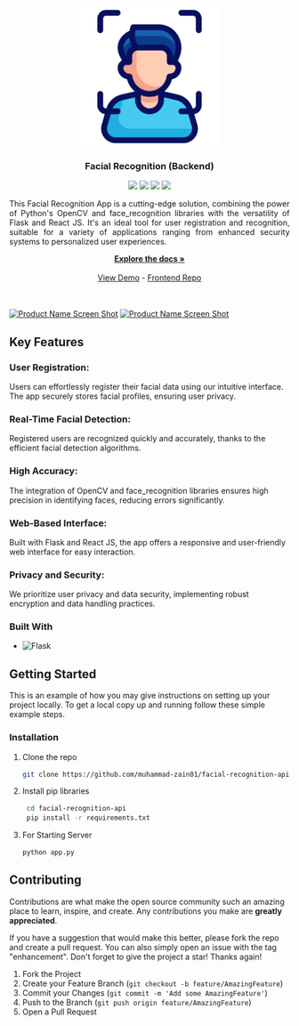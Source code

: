 <br />
<div align="center">
<img src="https://raw.githubusercontent.com/Muhammad-Zain01/facial-recognition-client/main/public/logo.png" style="width: 250px;" />
<h3 align="center">Facial Recognition (Backend)</h3>
<div>
    <a href="https://github.com/muhammad-zain01/facial-recognition-api/graphs/contributors"><img src="https://img.shields.io/github/contributors/muhammad-zain01/facial-recognition-api.svg?style=for-the-badge" /></a>
    <a href="https://github.com/muhammad-zain01/facial-recognition-api/network/members"><img src="https://img.shields.io/github/forks/muhammad-zain01/facial-recognition-api.svg?style=for-the-badge" /></a>
    <a href="https://github.com/muhammad-zain01/facial-recognition-api/stargazers"><img src="https://img.shields.io/github/stars/muhammad-zain01/facial-recognition-api.svg?style=for-the-badge" /></a>
    <a href="https://github.com/muhammad-zain01/facial-recognition-api/issues"><img src="https://img.shields.io/github/issues/muhammad-zain01/facial-recognition-api.svg?style=for-the-badge" /></a>
</div>

  <p align="center" style="text-align: justify;">
    This Facial Recognition App is a cutting-edge solution, combining the power of Python's OpenCV and face_recognition libraries with the versatility of Flask and React JS. It's an ideal tool for user registration and recognition, suitable for a variety of applications ranging from enhanced security systems to personalized user experiences.
  </p>
    <a href="https://github.com/muhammad-zain01/facial-recognition-api"><strong>Explore the docs »</strong></a>
    <br />
    <br />
    <a href="https://url-shortr.vercel.app/">View Demo</a>
    -
    <a href="https://github.com/Muhammad-Zain01/facial-recognition-client/">Frontend Repo</a>
    <br />
    <br />
    <br />
</div>


[![Product Name Screen Shot][product-screenshot]](https://url-shortr.vercel.app/)
[![Product Name Screen Shot][product-screenshot2]](https://url-shortr.vercel.app/)

## Key Features
### User Registration: 
Users can effortlessly register their facial data using our intuitive interface. The app securely stores facial profiles, ensuring user privacy.

### Real-Time Facial Detection: 
Registered users are recognized quickly and accurately, thanks to the efficient facial detection algorithms.

### High Accuracy: 
The integration of OpenCV and face_recognition libraries ensures high precision in identifying faces, reducing errors significantly.

### Web-Based Interface: 
Built with Flask and React JS, the app offers a responsive and user-friendly web interface for easy interaction.

### Privacy and Security: 
We prioritize user privacy and data security, implementing robust encryption and data handling practices.


### Built With

* ![Flask][Flask]

## Getting Started

This is an example of how you may give instructions on setting up your project locally.
To get a local copy up and running follow these simple example steps.

### Installation

1. Clone the repo
   ```sh
   git clone https://github.com/muhammad-zain01/facial-recognition-api.git
   ```
2. Install pip libraries
   ```sh
    cd facial-recognition-api
    pip install -r requirements.txt
   ```
3. For Starting Server
   ```sh
   python app.py
   ```


<!-- CONTRIBUTING -->
## Contributing

Contributions are what make the open source community such an amazing place to learn, inspire, and create. Any contributions you make are **greatly appreciated**.

If you have a suggestion that would make this better, please fork the repo and create a pull request. You can also simply open an issue with the tag "enhancement".
Don't forget to give the project a star! Thanks again!

1. Fork the Project
2. Create your Feature Branch (`git checkout -b feature/AmazingFeature`)
3. Commit your Changes (`git commit -m 'Add some AmazingFeature'`)
4. Push to the Branch (`git push origin feature/AmazingFeature`)
5. Open a Pull Request


[contributors-shield]: https://img.shields.io/github/contributors/muhammad-zain01/facial-recognition-api.svg?style=for-the-badge
[contributors-url]: https://github.com/muhammad-zain01/facial-recognition-api/graphs/contributors
[forks-shield]: https://img.shields.io/github/forks/muhammad-zain01/facial-recognition-api.svg?style=for-the-badge
[forks-url]: https://github.com/muhammad-zain01/facial-recognition-api/network/members
[stars-shield]: https://img.shields.io/github/stars/muhammad-zain01/facial-recognition-api.svg?style=for-the-badge
[stars-url]: https://github.com/muhammad-zain01/facial-recognition-api/stargazers
[issues-shield]: https://img.shields.io/github/issues/muhammad-zain01/facial-recognition-api.svg?style=for-the-badge
[issues-url]: https://github.com/muhammad-zain01/facial-recognition-api/issues
[license-shield]: https://img.shields.io/github/license/muhammad-zain01/facial-recognition-api.svg?style=for-the-badge
[license-url]: https://github.com/muhammad-zain01/facial-recognition-api/blob/master/LICENSE.txt
[linkedin-shield]: https://img.shields.io/badge/-LinkedIn-black.svg?style=for-the-badge&logo=linkedin&colorB=555
[linkedin-url]: https://linkedin.com/in/linkedin_username
[product-screenshot]: https://raw.githubusercontent.com/Muhammad-Zain01/facial-recognition-api/main/preview.png
[product-screenshot2]: https://raw.githubusercontent.com/Muhammad-Zain01/facial-recognition-client/main/preview2.png
[Next.js]: https://img.shields.io/badge/next.js-000000?style=for-the-badge&logo=nextdotjs&logoColor=white

[Express.js]: https://img.shields.io/badge/express.js-f1dd1c?style=for-the-badge
[Node.js]: https://img.shields.io/badge/Node.js-43853D?style=for-the-badge&logo=node.js&logoColor=white
[Next-url]: https://nextjs.org/
[React.js]: https://img.shields.io/badge/React-4A4A55?style=for-the-badge&logo=react&logoColor=white
[Flask]: https://img.shields.io/badge/flask-3776AB?style=for-the-badge&logo=python&logoColor=white

[React-url]: https://reactjs.org/
[Vue.js]: https://img.shields.io/badge/Vue.js-35495E?style=for-the-badge&logo=vuedotjs&logoColor=4FC08D
[Vue-url]: https://vuejs.org/
[Angular.io]: https://img.shields.io/badge/Angular-DD0031?style=for-the-badge&logo=angular&logoColor=white
[Angular-url]: https://angular.io/
[Svelte.dev]: https://img.shields.io/badge/Svelte-4A4A55?style=for-the-badge&logo=svelte&logoColor=FF3E00
[Svelte-url]: https://svelte.dev/
[Laravel.com]: https://img.shields.io/badge/Laravel-FF2D20?style=for-the-badge&logo=laravel&logoColor=white
[Laravel-url]: https://laravel.com
[Bootstrap.com]: https://img.shields.io/badge/Bootstrap-563D7C?style=for-the-badge&logo=bootstrap&logoColor=white
[Bootstrap-url]: https://getbootstrap.com
[JQuery.com]: https://img.shields.io/badge/jQuery-0769AD?style=for-the-badge&logo=jquery&logoColor=white
[JQuery-url]: https://jquery.com 

